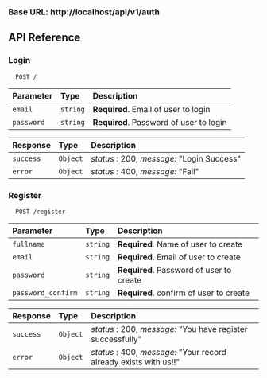 ### Base URL: http://localhost/api/v1/auth

## API Reference

### Login

```http
  POST /
```

| Parameter  | Type     | Description                             |
| :--------- | :------- | :-------------------------------------- |
| `email`    | `string` | **Required**. Email of user to login    |
| `password` | `string` | **Required**. Password of user to login |

| Response  | Type     | Description                                |
| :-------- | :------- | :----------------------------------------- |
| `success` | `Object` | _status_ : 200, _message_: "Login Success" |
| `error`   | `Object` | _status_ : 400, _message_: "Fail"          |

### Register

```http
  POST /register
```

| Parameter          | Type     | Description                              |
| :----------------- | :------- | :--------------------------------------- |
| `fullname`         | `string` | **Required**. Name of user to create     |
| `email`            | `string` | **Required**. Email of user to create    |
| `password`         | `string` | **Required**. Password of user to create |
| `password_confirm` | `string` | **Required**. confirm of user to create  |

| Response  | Type     | Description                                                       |
| :-------- | :------- | :---------------------------------------------------------------- |
| `success` | `Object` | _status_ : 200, _message_: "You have register successfully"       |
| `error`   | `Object` | _status_ : 400, _message_: "Your record already exists with us!!" |
